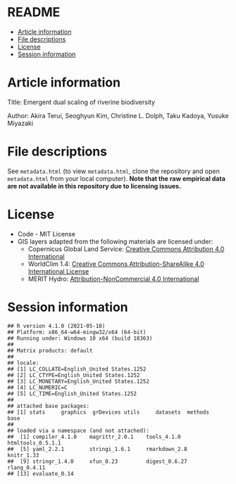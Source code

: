README
================

-   [Article information](#article-information)
-   [File descriptions](#file-descriptions)
-   [License](#license)
-   [Session information](#session-information)

# Article information

Title: Emergent dual scaling of riverine biodiversity

Author: Akira Terui, Seoghyun Kim, Christine L. Dolph, Taku Kadoya,
Yusuke Miyazaki

# File descriptions

See `metadata.html` (to view `metadata.html`, clone the repository and
open `metadata.html` from your local computer). **Note that the raw
empirical data are not available in this repository due to licensing
issues.**

# License

-   Code - MIT License
-   GIS layers adapted from the following materials are licensed under:
    -   Copernicus Global Land Service: [Creative Commons Attribution
        4.0 International](https://creativecommons.org/licenses/by/4.0/)
    -   WorldClim 1.4: [Creative Commons Attribution-ShareAlike 4.0
        International
        License](https://creativecommons.org/licenses/by-sa/4.0/)
    -   MERIT Hydro: [Attribution-NonCommercial 4.0
        International](https://creativecommons.org/licenses/by-nc/4.0/)

# Session information

    ## R version 4.1.0 (2021-05-18)
    ## Platform: x86_64-w64-mingw32/x64 (64-bit)
    ## Running under: Windows 10 x64 (build 18363)
    ## 
    ## Matrix products: default
    ## 
    ## locale:
    ## [1] LC_COLLATE=English_United States.1252 
    ## [2] LC_CTYPE=English_United States.1252   
    ## [3] LC_MONETARY=English_United States.1252
    ## [4] LC_NUMERIC=C                          
    ## [5] LC_TIME=English_United States.1252    
    ## 
    ## attached base packages:
    ## [1] stats     graphics  grDevices utils     datasets  methods   base     
    ## 
    ## loaded via a namespace (and not attached):
    ##  [1] compiler_4.1.0    magrittr_2.0.1    tools_4.1.0       htmltools_0.5.1.1
    ##  [5] yaml_2.2.1        stringi_1.6.1     rmarkdown_2.8     knitr_1.33       
    ##  [9] stringr_1.4.0     xfun_0.23         digest_0.6.27     rlang_0.4.11     
    ## [13] evaluate_0.14
